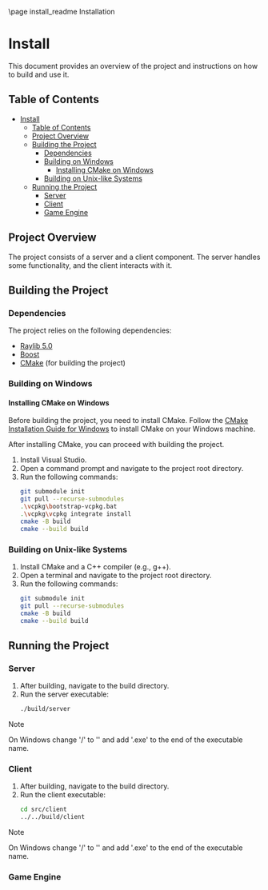 \page install_readme Installation
# Install

This document provides an overview of the project and instructions on how to build and use it.

## Table of Contents

- [Install](#install)
  - [Table of Contents](#table-of-contents)
  - [Project Overview](#project-overview)
  - [Building the Project](#building-the-project)
    - [Dependencies](#dependencies)
    - [Building on Windows](#building-on-windows)
      - [Installing CMake on Windows](#installing-cmake-on-windows)
    - [Building on Unix-like Systems](#building-on-unix-like-systems)
  - [Running the Project](#running-the-project)
    - [Server](#server)
    - [Client](#client)
    - [Game Engine](#game-engine)

## Project Overview

The project consists of a server and a client component. The server handles some functionality, and the client interacts with it.

## Building the Project

### Dependencies

The project relies on the following dependencies:

- [Raylib 5.0](https://www.raylib.com/)
- [Boost](https://www.boost.org/)
- [CMake](https://cmake.org/) (for building the project)

### Building on Windows

#### Installing CMake on Windows

Before building the project, you need to install CMake. Follow the [CMake Installation Guide for Windows](#cmake-installation-guide-for-windows) to install CMake on your Windows machine.

After installing CMake, you can proceed with building the project.

1. Install Visual Studio.
2. Open a command prompt and navigate to the project root directory.
3. Run the following commands:
   ```bash
   git submodule init
   git pull --recurse-submodules
   .\vcpkg\bootstrap-vcpkg.bat
   .\vcpkg\vcpkg integrate install
   cmake -B build
   cmake --build build
    ```

### Building on Unix-like Systems

1. Install CMake and a C++ compiler (e.g., g++).
2. Open a terminal and navigate to the project root directory.
3. Run the following commands:
    ```bash
    git submodule init
    git pull --recurse-submodules
    cmake -B build
    cmake --build build
    ```

## Running the Project
### Server

1. After building, navigate to the build directory.
2. Run the server executable:
    ```bash
    ./build/server
    ```

> [!NOTE]
> On Windows change '/' to '\' and add '.exe' to the end of the executable name.

### Client

1. After building, navigate to the build directory.
2. Run the client executable:
    ```bash
    cd src/client
    ../../build/client
    ```

> [!NOTE]
>  On Windows change '/' to '\' and add '.exe' to the end of the executable name.


### Game Engine
